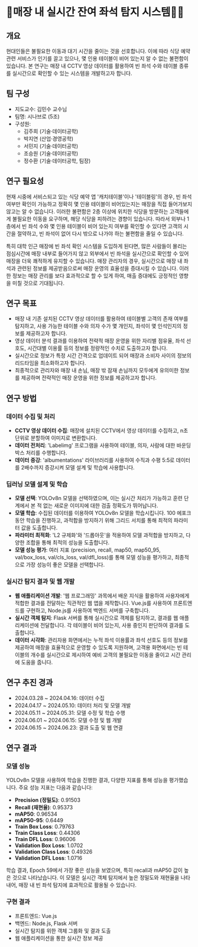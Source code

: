 # 🍳매장 내 실시간 잔여 좌석 탐지 시스템🍳🥚

## 개요
현대인들은 불필요한 이동과 대기 시간을 줄이는 것을 선호합니다. 이에 따라 식당 예약 관련 서비스가 인기를 끌고 있으나, 몇 인용 테이블이 비어 있는지 알 수 없는 불편함이 있습니다. 본 연구는 매장 내 CCTV 영상 데이터를 활용하여 빈 좌석 수와 테이블 종류를 실시간으로 확인할 수 있는 시스템을 개발하고자 합니다.

## 팀 구성
- 지도교수: 김민수 교수님
- 팀명: 시나브로 (5조)
- 구성원:
  - 김주희 (기술·데이터공학)
  - 박지연 (산업·경영공학)
  - 서민지 (기술·데이터공학)
  - 조승원 (기술·데이터공학)
  - 정수환 (기술·데이터공학, 팀장)

## 연구 필요성
현재 시중에 서비스되고 있는 식당 예약 앱 '캐치테이블'이나 '테이블링'의 경우, 빈 좌석 여부만 확인이 가능하고 정확히 몇 인용 테이블이 비어있는지는 매장을 직접 들어가보지 않고는 알 수 없습니다. 이러한 불편함은 2층 이상에 위치한 식당을 방문하는 고객들에게 불필요한 이동을 요구하며, 해당 식당을 피하려는 경향이 있습니다. 따라서 외부나 1층에서 빈 좌석 수와 몇 인용 테이블이 비어 있는지 여부를 확인할 수 있다면 고객의 시간을 절약하고, 빈 좌석이 없어 다시 밖으로 나가야 하는 불편함을 줄일 수 있습니다.

특히 대학 인근 매장에 빈 좌석 확인 시스템을 도입하게 된다면, 많은 사람들이 몰리는 점심시간에 매장 내부로 들어가지 않고 외부에서 빈 좌석을 실시간으로 확인할 수 있어 매장을 더욱 쾌적하게 유지할 수 있습니다. 매장 관리자의 경우, 실시간으로 매장 내 좌석과 관련된 정보를 제공받음으로써 매장 운영의 효율성을 증대시킬 수 있습니다. 이러한 정보는 매장 관리를 보다 효과적으로 할 수 있게 하여, 매출 증대에도 긍정적인 영향을 미칠 것으로 기대됩니다.

## 연구 목표
- 매장 내 기존 설치된 CCTV 영상 데이터를 활용하여 테이블별 고객의 존재 여부를 탐지하고, 사용 가능한 테이블 수와 의자 수가 몇 개인지, 좌석이 몇 인석인지의 정보를 제공하고자 합니다.
- 영상 데이터 분석 결과를 이용하여 전략적 매장 운영을 위한 자리별 점유율, 좌석 선호도, 시간대별 이용률 등의 정보를 정량적인 수치로 도출하고자 합니다.
- 실시간으로 정보가 특정 시간 간격으로 업데이트 되어 매장과 소비자 사이의 정보의 리드타임을 최소화하고자 합니다.
- 최종적으로 관리자와 매장 내 손님, 매장 밖 잠재 손님까지 모두에게 유의미한 정보를 제공하며 전략적인 매장 운영을 위한 정보를 제공하고자 합니다.

## 연구 방법
### 데이터 수집 및 처리
- **CCTV 영상 데이터 수집**: 매장에 설치된 CCTV에서 영상 데이터를 수집하고, n초 단위로 분할하여 이미지로 변환합니다.
- **데이터 전처리**: 'Labelimg' 프로그램을 사용하여 테이블, 의자, 사람에 대한 바운딩 박스 처리를 수행합니다.
- **데이터 증강**: 'albumentations' 라이브러리를 사용하여 수직과 수평 5:5로 데이터를 2배수까지 증강시켜 모델 설계 및 학습에 사용합니다.

### 딥러닝 모델 설계 및 학습
- **모델 선택**: YOLOv8n 모델을 선택하였으며, 이는 실시간 처리가 가능하고 훈련 단계에서 본 적 없는 새로운 이미지에 대한 검출 정확도가 뛰어납니다.
- **모델 학습**: 수집된 데이터를 이용하여 YOLOv8n 모델을 학습시킵니다. 100 에포크 동안 학습을 진행하고, 과적합을 방지하기 위해 그리드 서치를 통해 최적의 파라미터 값을 도출합니다.
- **파라미터 최적화**: 'L2 규제화'와 '드롭아웃'을 적용하여 모델 과적합을 방지하고, 다양한 조합을 통해 최적의 성능을 도출합니다.
- **모델 성능 평가**: 여러 지표 (precision, recall, map50, map50_95, val/box_loss, val/cls_loss, val/dfl_loss)를 통해 모델 성능을 평가하고, 최종적으로 가장 성능이 좋은 모델을 선택합니다.

### 실시간 탐지 결과 및 웹 개발
- **웹 애플리케이션 개발**: '웹 프로그래밍' 과목에서 배운 지식을 활용하여 사용자에게 적합한 결과를 전달하는 직관적인 웹 앱을 제작합니다. Vue.js를 사용하여 프론트엔드를 구현하고, Node.js를 사용하여 백엔드 서버를 구축합니다.
- **실시간 객체 탐지**: Flask 서버를 통해 실시간으로 객체를 탐지하고, 결과를 웹 애플리케이션에 전달합니다. 각 테이블이 비어 있는지, 사용 중인지 판단하여 결과를 도출합니다.
- **데이터 시각화**: 관리자용 화면에서는 누적 좌석 이용률과 좌석 선호도 등의 정보를 제공하여 매장을 효율적으로 운영할 수 있도록 지원하며, 고객용 화면에서는 빈 테이블의 개수를 실시간으로 제시하여 예비 고객의 불필요한 이동을 줄이고 시간 관리에 도움을 줍니다.

## 연구 추진 경과
- 2024.03.28 ~ 2024.04.16: 데이터 수집
- 2024.04.17 ~ 2024.05.10: 데이터 처리 및 모델 개발
- 2024.05.11 ~ 2024.05.31: 모델 수정 및 학습 수행
- 2024.06.01 ~ 2024.06.15: 모델 수정 및 웹 개발
- 2024.06.15 ~ 2024.06.23: 결과 도출 및 웹 연결

## 연구 결과
### 모델 성능
YOLOv8n 모델을 사용하여 학습을 진행한 결과, 다양한 지표를 통해 성능을 평가했습니다. 주요 성능 지표는 다음과 같습니다:

- **Precision (정밀도)**: 0.91503
- **Recall (재현율)**: 0.95373
- **mAP50**: 0.96534
- **mAP50-95**: 0.6449
- **Train Box Loss**: 0.79763
- **Train Class Loss**: 0.44306
- **Train DFL Loss**: 0.96006
- **Validation Box Loss**: 1.0702
- **Validation Class Loss**: 0.49326
- **Validation DFL Loss**: 1.0716

학습 결과, Epoch 59에서 가장 좋은 성능을 보였으며, 특히 recall과 mAP50 값이 높은 것으로 나타났습니다. 이 모델은 실시간 객체 탐지에서 높은 정밀도와 재현율을 나타내어, 매장 내 빈 좌석 탐지에 효과적으로 활용될 수 있습니다.


### 구현 결과
- 프론트엔드: Vue.js
- 백엔드: Node.js, Flask 서버
- 실시간 탐지를 위한 객체 그룹화 및 결과 도출
- 웹 애플리케이션을 통한 실시간 정보 제공

